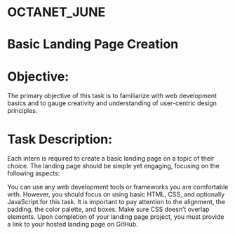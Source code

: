 # OCTANET_JUNE

# Basic Landing Page Creation
# Objective:

The primary objective of this task is to familiarize with web development basics and to gauge creativity and understanding of user-centric design principles.

# Task Description:

Each intern is required to create a basic landing page on a topic of their choice. The landing page should be simple yet engaging, focusing on the following aspects:

You can use any web development tools or frameworks you are comfortable with. However, you should focus on using basic HTML, CSS, and optionally JavaScript for this task.
It is important to pay attention to the alignment, the padding, the color palette, and boxes. Make sure CSS doesn’t overlap elements.
Upon completion of your landing page project, you must provide a link to your hosted landing page on GitHub.
